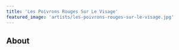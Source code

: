 ```yaml
---
title: 'Les Poivrons Rouges Sur Le Visage'
featured_image: 'artists/les-poivrons-rouges-sur-le-visage.jpg'
---
```


## About


